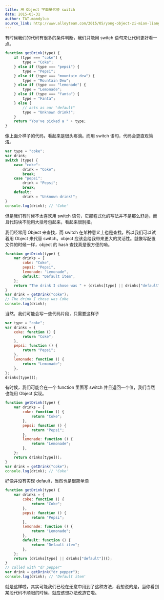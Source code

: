 ```yaml
---
title: 用 Object 字面量代替 switch
date: 2015-05-31
author: TAT.mandyluo
source_link: http://www.alloyteam.com/2015/05/yong-object-zi-mian-liang-dai-ti-switch/
---
```


有时候我们的代码有很多的条件判断，我们只能用 switch 语句来让代码更好看一点。

```javascript
function getDrink(type) {
    if (type === "coke") {
        type = "Coke";
    } else if (type === "pepsi") {
        type = "Pepsi";
    } else if (type === "mountain dew") {
        type = "Mountain Dew";
    } else if (type === "lemonade") {
        type = "Lemonade";
    } else if (type === "fanta") {
        type = "Fanta";
    } else {
        // acts as our "default"
        type = "Unknown drink!";
    }
    return "You've picked a " + type;
}
```

像上面介样子的代码，看起来是很头疼滴。而用 switch 语句，代码会更直观简洁。

```javascript
var type = "coke";
var drink;
switch (type) {
    case "coke":
        drink = "Coke";
        break;
    case "pepsi":
        drink = "Pepsi";
        break;
    default:
        drink = "Unknown drink!";
}
console.log(drink); // 'Coke'
```

但是我们有时候不太喜欢用 switch 语句，它那程式化的写法并不是那么舒适，而且代码块不能用大括号包起来，看起来很别扭。

我们经常用 Object 来查找，而 switch 在某种意义上也是查找，所以我们可以试着用 Object 来代替 switch。object 应该会给我带来更大的灵活性。就像写配置文件的时候一样，object 的 hash 查找真是很方便的呦。

```javascript
function getDrink(type) {
    var drinks = {
        coke: "Coke",
        pepsi: "Pepsi",
        lemonade: "Lemonade",
        default: "Default item",
    };
    return "The drink I chose was " + (drinks[type] || drinks["default"]);
}
var drink = getDrink("coke");
// The drink I chose was Coke
console.log(drink);
```

当然，我们可能会写一些代码片段，只需要这样子

```javascript
var type = "coke";
var drinks = {
    coke: function () {
        return "Coke";
    },
    pepsi: function () {
        return "Pepsi";
    },
    lemonade: function () {
        return "Lemonade";
    },
};
drinks[type]();
```

有时候，我们可能会在一个 function 里面写 switch 并且返回一个值，我们当然也能用 Object 实现。

```javascript
function getDrink(type) {
    var drinks = {
        coke: function () {
            return "Coke";
        },
        pepsi: function () {
            return "Pepsi";
        },
        lemonade: function () {
            return "Lemonade";
        },
    };
    return drinks[type]();
}
var drink = getDrink("coke");
console.log(drink); // 'Coke'
```

好像并没有实现 default，当然也是很简单滴

```javascript
function getDrink(type) {
    var drinks = {
        coke: function () {
            return "Coke";
        },
        pepsi: function () {
            return "Pepsi";
        },
        lemonade: function () {
            return "Lemonade";
        },
        default: function () {
            return "Default item";
        },
    };
    return (drinks[type] || drinks["default"])();
}
// called with "dr pepper"
var drink = getDrink("dr pepper");
console.log(drink); // 'Default item'
```

就是这样啦，其实可能我们已经在无意中用到了这种方法，我想说的是，当你看到某段代码不顺眼的时候，就应该想办法改造它啦。